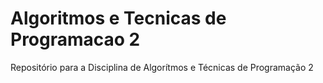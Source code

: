 # Algoritmos e Tecnicas de Programacao 2
 Repositório para a Disciplina de Algorítmos e Técnicas de Programação 2

